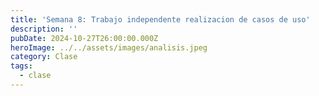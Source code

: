 ```yaml
---
title: 'Semana 8: Trabajo independente realizacion de casos de uso'
description: ''
pubDate: 2024-10-27T26:00:00.000Z
heroImage: ../../assets/images/analisis.jpeg
category: Clase
tags:
  - clase
---
```

